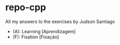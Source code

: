 # repo-cpp
All my answers to the exercises by Judson Santiago

- (A): Learning [Aprendizagem]
- (F): Fixation [Fixação]
